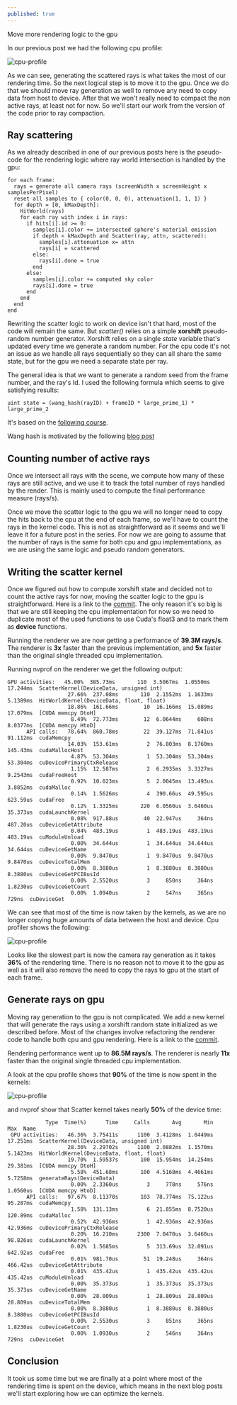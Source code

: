 ```yaml
---
published: true
---
```

Move more rendering logic to the gpu

In our previous post we had the following cpu profile:

![cpu-profile]({{site.baseurl}}/images/cpuProfileAfterRayCompaction.PNG)

As we can see, generating the scattered rays is what takes the most of our rendering time. So the next logical step is to move it to the gpu. Once we do that we should move ray generation as well to remove any need to copy data from host to device.
After that we won't really need to compact the non active rays, at least not for now. So we'll start our work from the version of the code prior to ray compaction. 

## Ray scattering
As we already described in one of our previous posts here is the pseudo-code for the rendering logic where ray world intersection is handled by the gpu:

```
for each frame:
  rays = generate all camera rays (screenWidth x screenHeight x samplesPerPixel)
  reset all samples to { color(0, 0, 0), attenuation(1, 1, 1) }
  for depth = [0, kMaxDepth]:
    HitWorld(rays)
    for each ray with index i in rays:
      if hits[i].id >= 0:
        samples[i].color += intersected sphere's material emission
        if depth < kMaxDepth and Scatter(ray, attn, scattered):
          samples[i].attenuation x= attn
          rays[i] = scattered
        else:
          rays[i].done = true
        end
      else:
        samples[i].color += computed sky color
        rays[i].done = true
      end
    end
  end
end
```

Rewriting the scatter logic to work on device isn't that hard, most of the code will remain the same. But _scatter()_ relies on a simple **xorshift** pseudo-random number generator. Xorshift relies on a single _state_ variable that's updated every time we generate a random number. For the cpu code it's not an issue as we handle all rays sequentially so they can all share the same state, but for the gpu we need a separate state per ray.

The general idea is that we want to generate a random seed from the frame number, and the ray's Id. I used the following formula which seems to give satisfying results:

```
uint state = (wang_hash(rayID) + frameID * large_prime_1) * large_prime_2
```

It's based on the [following course](http://www.cs.uu.nl/docs/vakken/magr/2017-2018/slides/lecture%2012%20-%20GPU%20ray%20tracing%20%282%29.pdf).

Wang hash is motivated by the following [blog post](http://www.reedbeta.com/blog/quick-and-easy-gpu-random-numbers-in-d3d11/)

## Counting number of active rays

Once we intersect all rays with the scene, we compute how many of these rays are still active, and we use it to track the total number of rays handled by the render. This is mainly used to compute the final performance measure (rays/s).

Once we move the scatter logic to the gpu we will no longer need to copy the hits back to the cpu at the end of each frame, so we'll have to count the rays in the kernel code. This is not as straightforward as it seems and we'll leave it for a future post in the series. For now we are going to assume that the number of rays is the same for both cpu and gpu implementations, as we are using the same logic and pseudo random generators.

## Writing the scatter kernel

Once we figured out how to compute xorshift state and decided not to count the active rays for now, moving the scatter logic to the gpu is straightforward. Here is a link to the [commit](https://github.com/voxel-tracer/CudaPathTracer/commit/496020ce69724a282efa325a38c4559e9a592d8c). The only reason it's so big is that we are still keeping the cpu implementation for now so we need to duplicate most of the used functions to use Cuda's float3 and to mark them as __device__ functions.

Running the renderer we are now getting a performance of **39.3M rays/s**. The renderer is **3x** faster than the previous implementation, and **5x** faster than the original single threaded cpu implementation.

Running nvprof on the renderer we get the following output:

```
GPU activities:   45.00%  385.73ms       110  3.5067ms  1.0550ms  17.244ms  ScatterKernel(DeviceData, unsigned int)
                   27.66%  237.08ms       110  2.1552ms  1.1633ms  5.1389ms  HitWorldKernel(DeviceData, float, float)
                   18.86%  161.66ms        10  16.166ms  15.089ms  17.079ms  [CUDA memcpy DtoH]
                    8.49%  72.773ms        12  6.0644ms     608ns  8.0377ms  [CUDA memcpy HtoD]
      API calls:   78.64%  860.78ms        22  39.127ms  71.841us  91.112ms  cudaMemcpy
                   14.03%  153.61ms         2  76.803ms  8.1760ms  145.43ms  cudaMallocHost
                    4.87%  53.304ms         1  53.304ms  53.304ms  53.304ms  cuDevicePrimaryCtxRelease
                    1.15%  12.587ms         2  6.2935ms  3.3327ms  9.2543ms  cudaFreeHost
                    0.92%  10.023ms         5  2.0045ms  13.493us  3.8852ms  cudaMalloc
                    0.14%  1.5626ms         4  390.66us  49.595us  623.59us  cudaFree
                    0.12%  1.3325ms       220  6.0560us  3.6460us  35.373us  cudaLaunchKernel
                    0.08%  917.88us        40  22.947us     364ns  487.20us  cuDeviceGetAttribute
                    0.04%  483.19us         1  483.19us  483.19us  483.19us  cuModuleUnload
                    0.00%  34.644us         1  34.644us  34.644us  34.644us  cuDeviceGetName
                    0.00%  9.8470us         1  9.8470us  9.8470us  9.8470us  cuDeviceTotalMem
                    0.00%  8.3880us         1  8.3880us  8.3880us  8.3880us  cuDeviceGetPCIBusId
                    0.00%  2.5520us         3     850ns     364ns  1.8230us  cuDeviceGetCount
                    0.00%  1.0940us         2     547ns     365ns     729ns  cuDeviceGet
```

We can see that most of the time is now taken by the kernels, as we are no longer copying huge amounts of data between the host and device. Cpu profiler shows the following:

![cpu-profile]({{site.baseurl}}/images/CpuProfileAfterScatterKernel.PNG)

Looks like the slowest part is now the camera ray generation as it takes **36%** of the rendering time. There is no reason not to move it to the gpu as well as it will also remove the need to copy the rays to gpu at the start of each frame.

## Generate rays on gpu

Moving ray generation to the gpu is not complicated. We add a new kernel that will generate the rays using a xorshift random state initialized as we described before. Most of the changes involve refactoring the renderer code to handle both cpu and gpu rendering. Here is a link to the [commit](https://github.com/voxel-tracer/CudaPathTracer/commit/20c3cbe7cfb6357ebf0ef44047e8c7972dbc5359).

Rendering performance went up to **86.5M rays/s**. The renderer is nearly **11x** faster than the original single threaded cpu implementation. 

A look at the cpu profile shows that **90%** of the time is now spent in the kernels:

![cpu-profile]({{site.baseurl}}/images/CpuProfileAfterGenerateRaysKernel.PNG)

and nvprof show that Scatter kernel takes nearly **50%** of the device time:
```
            Type  Time(%)      Time     Calls       Avg       Min       Max  Name
 GPU activities:   46.36%  3.75411s      1100  3.4128ms  1.0449ms  17.251ms  ScatterKernel(DeviceData, unsigned int)
                   28.36%  2.29702s      1100  2.0882ms  1.1570ms  5.1423ms  HitWorldKernel(DeviceData, float, float)
                   19.70%  1.59537s       100  15.954ms  14.254ms  29.381ms  [CUDA memcpy DtoH]
                    5.58%  451.68ms       100  4.5168ms  4.4661ms  5.7258ms  generateRays(DeviceData)
                    0.00%  2.3360us         3     778ns     576ns  1.0560us  [CUDA memcpy HtoD]
      API calls:   97.67%  8.11370s       103  78.774ms  75.122us  95.287ms  cudaMemcpy
                    1.58%  131.13ms         6  21.855ms  8.7520us  120.89ms  cudaMalloc
                    0.52%  42.936ms         1  42.936ms  42.936ms  42.936ms  cuDevicePrimaryCtxRelease
                    0.20%  16.210ms      2300  7.0470us  3.6460us  98.826us  cudaLaunchKernel
                    0.02%  1.5685ms         5  313.69us  32.091us  642.92us  cudaFree
                    0.01%  981.70us        51  19.248us     364ns  466.42us  cuDeviceGetAttribute
                    0.01%  435.42us         1  435.42us  435.42us  435.42us  cuModuleUnload
                    0.00%  35.373us         1  35.373us  35.373us  35.373us  cuDeviceGetName
                    0.00%  28.809us         1  28.809us  28.809us  28.809us  cuDeviceTotalMem
                    0.00%  8.3880us         1  8.3880us  8.3880us  8.3880us  cuDeviceGetPCIBusId
                    0.00%  2.5530us         3     851ns     365ns  1.8230us  cuDeviceGetCount
                    0.00%  1.0930us         2     546ns     364ns     729ns  cuDeviceGet
```

## Conclusion

It took us some time but we are finally at a point where most of the rendering time is spent on the device, which means in the next blog posts we'll start exploring how we can optimize the kernels.
